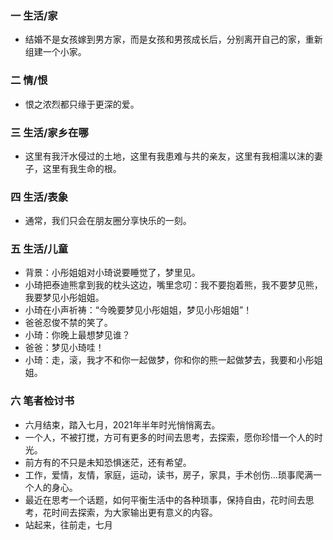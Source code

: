 ### 一 生活/家
- 结婚不是女孩嫁到男方家，而是女孩和男孩成长后，分别离开自己的家，重新组建一个小家。

### 二 情/恨
- 恨之浓烈都只缘于更深的爱。

### 三 生活/家乡在哪
- 这里有我汗水侵过的土地，这里有我患难与共的亲友，这里有我相濡以沫的妻子，这里有我生命的根。

### 四 生活/表象
- 通常，我们只会在朋友圈分享快乐的一刻。

### 五 生活/儿童
- 背景：小彤姐姐对小琦说要睡觉了，梦里见。
- 小琦把泰迪熊拿到我的枕头这边，嘴里念叨：我不要抱着熊，我不要梦见熊，我要梦见小彤姐姐。
- 小琦在小声祈祷：“今晚要梦见小彤姐姐，梦见小彤姐姐”！
- 爸爸忍俊不禁的笑了。
- 小琦：你晚上最想梦见谁？
- 爸爸：梦见小琦哇！
- 小琦：走，滚，我才不和你一起做梦，你和你的熊一起做梦去，我要和小彤姐姐。

### 六 笔者检讨书
- 六月结束，踏入七月，2021年半年时光悄悄离去。
- 一个人，不被打搅，方可有更多的时间去思考，去探索，愿你珍惜一个人的时光。
- 前方有的不只是未知恐惧迷茫，还有希望。
- 工作，爱情，友情，家庭，运动，读书，房子，家具，手术创伤...琐事爬满一个人的身心。
- 最近在思考一个话题，如何平衡生活中的各种琐事，保持自由，花时间去思考，花时间去探索，为大家输出更有意义的内容。
- 站起来，往前走，七月